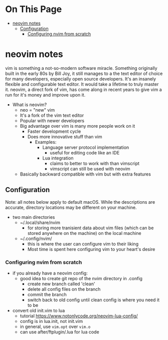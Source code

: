 # On This Page

- [neovim notes](#neovim-notes)
    - [Configuration](#configuration)
        - [Configuring nvim from scratch](#configuring-nvim-from-scratch)

# neovim notes

vim is something a not-so-modern software miracle. Something originally built
in the early 80s by Bill Joy, it still manages to a the text editor of choice
for many developers, especially open source developers. It's an insanely
flexible and configurable text editor. It would take a lifetime to truly master
it. neovim, a direct fork of vim, has come along in recent years to give vim a
run for it's money and improve upon it.

* What is neovim?
    * neo = "new" vim
    * It's a fork of the vim text editor
    * Popular with newer developers
    * Big advantage over vim is many more people work on it
        * Faster development cycle
        * Does more innovative stuff than vim
            * Examples:
                * Language server protocol implementation
                    * useful for editing code like an IDE 
                * Lua integration
                    * claims to better to work with than vimscript 
                    * vimscript can still be used with neovim
    * Basically backward compatible with vim but with extra features

## Configuration
Note: all notes below apply to default macOS. While the descriptions are accurate, directory locations may be different on your machine.

* two main directories
    * ~/.local/share/nvim
        * for storing more tranisient data about vim files (which can be stored anywhere on the machine) on the local machine
    * ~/.config/nvim/
        * this is where the user can configure vim to their liking
        * Most time is spent here configuring vim to your heart's desire

### Configuring nvim from scratch
* if you already have a neovim config:
    * good idea to create git repo of the nvim directory in .config
        * create new branch called 'clean'
        * delete all config files on the branch
        * commit the branch
        * switch back to old config until clean config is where you need it to be
* convert old init.vim to lua
    * tutorial https://www.notonlycode.org/neovim-lua-config/
    * config is in lua.init, not init.vim
    * in general, use `vim.opt` over `vim.o`
    * can use after/ftplugin/<filetype>.lua for lua code
        
